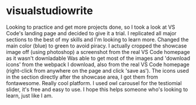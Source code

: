 # visualstudiowrite
Looking to practice and get more projects done, so I took a look at VS Code's landing page and decided to give it a trial. I replicated all major sections to the best of my skills and I'm looking to learn more.
Changed the main color (blue) to green to avoid piracy.
I actually cropped the showcase image off (using photoshop) a screenshot from the real VS Code homepage as it wasn't downladable
Was able to get most of the images and 'download icons' from the webpack I download, also from the real VS Code homepage (right-click from anywhere on the page and click 'save as').
The icons used in the section directly after the showcase area, I got them from fontawesome. Really cool platform.
I used owl carousel for the testiomial slider, it's free and easy to use.
I hope this helps someone who's looking to learn, just like I am.
